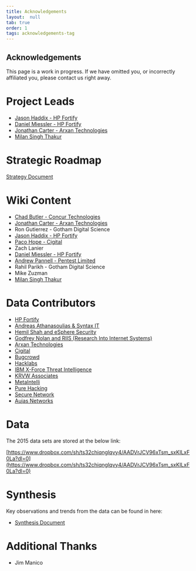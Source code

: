 ```yaml
---
title: Acknowledgements
layout:  null
tab: true
order: 1
tags: acknowledgements-tag
---
```


## Acknowledgements

This page is a work in progress. If we have omitted you, or incorrectly affiliated you, please contact us right away.

# Project Leads

- [Jason Haddix - HP Fortify](jason.haddix@owasp.org)
- [Daniel Miessler - HP Fortify](daniel.meissler@owasp.org)
- [Jonathan Carter - Arxan Technologies](jonthan.carter@owasp.org)
- [Milan Singh Thakur](milan@owasp.org)

# Strategic Roadmap

[Strategy Document](https://www.owasp.org/images/f/ff/OWASP_Mobile_Top_Ten_2015_-_Strategy.pdf)

# Wiki Content

- [Chad Butler - Concur Technologies](chad.butler@owasp.org)
- [Jonathan Carter - Arxan Technologies](jonathan.carter@owasp.org)
- Ron Gutierrez - Gotham Digital Science
- [Jason Haddix - HP Fortify](jason.haddix@owasp.org)
- [Paco Hope - Cigital](paco@owasp.org)
- Zach Lanier
- [Daniel Miessler - HP Fortify](daniel.meissler@owasp.org)
- [Andrew Pannell - Pentest Limited](andrew.pannell@owasp.org)
- Rahil Parikh - Gotham Digital Science
- Mike Zuzman
- [Milan Singh Thakur](milan@owasp.org)

# Data Contributors

- [HP Fortify](http://www8.hp.com/us/en/software-solutions/fortify-on-demand-application-security/mobile-application-security.html)
- [Andreas Athanasoulias & Syntax IT](https://twitter.com/andresitoath)
- [Hemil Shah and eSphere Security](http://www.espheresecurity.com/)
- [Godfrey Nolan and RIIS (Research Into Internet Systems)](http://www.riis.com/)
- [Arxan Technologies](http://www.arxan.com/)
- [Cigital](http://www.cigital.com/)
- [Bugcrowd](http://www.bugcrowd.com/)
- [Hacklabs](http://www.hacklabs.com/)
- [IBM X-Force Threat Intelligence](http://www.ibm.com/security/xforce/)
- [KRVW Associates](http://www.krvw.com/)
- [MetaIntelli](http://www.metaintelli.com/)
- [Pure Hacking](http://www.purehacking.com/)
- [Secure Network](http://www.securenetwork.it/)
- [Aujas Networks](https://aujas.com/)

# Data

The 2015 data sets are stored at the below link:

[https://www.dropbox.com/sh/ts32chiqnglqvy4/AADVrJCV96xTsm_sxKILxF0La?dl=0](https://www.dropbox.com/sh/ts32chiqnglqvy4/AADVrJCV96xTsm_sxKILxF0La?dl=0)

# Synthesis

Key observations and trends from the data can be found in here:

 - [Synthesis Document](https://www.owasp.org/images/9/96/OWASP_Mobile_Top_Ten_2015_-_Final_Synthesis.pdf)

# Additional Thanks

 - Jim Manico